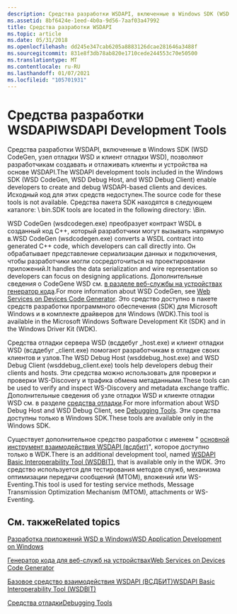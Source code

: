 ```yaml
---
description: Средства разработки WSDAPI, включенные в Windows SDK (WSD CodeGen, узел отладки WSD и клиент отладки WSD), позволяют разработчикам создавать и отлаживать клиенты и устройства на основе WSDAPI.
ms.assetid: 8bf6424e-1eed-4b0a-9d56-7aaf03a47992
title: Средства разработки WSDAPI
ms.topic: article
ms.date: 05/31/2018
ms.openlocfilehash: dd245e347cab6205a8883126dcae281646a3488f
ms.sourcegitcommit: 831e8f3db78ab820e1710cede244553c70e50500
ms.translationtype: MT
ms.contentlocale: ru-RU
ms.lasthandoff: 01/07/2021
ms.locfileid: "105701931"
---
```

# <a name="wsdapi-development-tools"></a><span data-ttu-id="d2709-103">Средства разработки WSDAPI</span><span class="sxs-lookup"><span data-stu-id="d2709-103">WSDAPI Development Tools</span></span>

<span data-ttu-id="d2709-104">Средства разработки WSDAPI, включенные в Windows SDK (WSD CodeGen, узел отладки WSD и клиент отладки WSD), позволяют разработчикам создавать и отлаживать клиенты и устройства на основе WSDAPI.</span><span class="sxs-lookup"><span data-stu-id="d2709-104">The WSDAPI development tools included in the Windows SDK (WSD CodeGen, WSD Debug Host, and WSD Debug Client) enable developers to create and debug WSDAPI-based clients and devices.</span></span> <span data-ttu-id="d2709-105">Исходный код для этих средств недоступен.</span><span class="sxs-lookup"><span data-stu-id="d2709-105">The source code for these tools is not available.</span></span> <span data-ttu-id="d2709-106">Средства пакета SDK находятся в следующем каталоге: <Windows SDK Install Folder> \\ bin.</span><span class="sxs-lookup"><span data-stu-id="d2709-106">SDK tools are located in the following directory: <Windows SDK Install Folder>\\Bin.</span></span>

<span data-ttu-id="d2709-107">WSD CodeGen (wsdcodegen.exe) преобразует контракт WSDL в созданный код C++, который разработчики могут вызывать напрямую в.</span><span class="sxs-lookup"><span data-stu-id="d2709-107">WSD CodeGen (wsdcodegen.exe) converts a WSDL contract into generated C++ code, which developers can call directly into.</span></span> <span data-ttu-id="d2709-108">Он обрабатывает представление сериализации данных и подключения, чтобы разработчики могли сосредоточиться на проектировании приложений.</span><span class="sxs-lookup"><span data-stu-id="d2709-108">It handles the data serialization and wire representation so developers can focus on designing applications.</span></span> <span data-ttu-id="d2709-109">Дополнительные сведения о CodeGenе WSD см. [в разделе веб-службы на устройствах генератор кода](web-services-for-devices-code-generator.md).</span><span class="sxs-lookup"><span data-stu-id="d2709-109">For more information about WSD CodeGen, see [Web Services on Devices Code Generator](web-services-for-devices-code-generator.md).</span></span> <span data-ttu-id="d2709-110">Это средство доступно в пакете средств разработки программного обеспечения (SDK) для Microsoft Windows и в комплекте драйверов для Windows (WDK).</span><span class="sxs-lookup"><span data-stu-id="d2709-110">This tool is available in the Microsoft Windows Software Development Kit (SDK) and in the Windows Driver Kit (WDK).</span></span>

<span data-ttu-id="d2709-111">Средства отладки сервера WSD (всддебуг \_host.exe) и клиент отладки WSD (всддебуг \_client.exe) помогают разработчикам в отладке своих клиентов и узлов.</span><span class="sxs-lookup"><span data-stu-id="d2709-111">The WSD Debug Host (wsddebug\_host.exe) and WSD Debug Client (wsddebug\_client.exe) tools help developers debug their clients and hosts.</span></span> <span data-ttu-id="d2709-112">Эти средства можно использовать для проверки и проверки WS-Discovery и трафика обмена метаданными.</span><span class="sxs-lookup"><span data-stu-id="d2709-112">These tools can be used to verify and inspect WS-Discovery and metadata exchange traffic.</span></span> <span data-ttu-id="d2709-113">Дополнительные сведения об узле отладки WSD и клиенте отладки WSD см. в разделе [средства отладки](debugging-tools.md).</span><span class="sxs-lookup"><span data-stu-id="d2709-113">For more information about WSD Debug Host and WSD Debug Client, see [Debugging Tools](debugging-tools.md).</span></span> <span data-ttu-id="d2709-114">Эти средства доступны только в Windows SDK.</span><span class="sxs-lookup"><span data-stu-id="d2709-114">These tools are available only in the Windows SDK.</span></span>

<span data-ttu-id="d2709-115">Существует дополнительное средство разработки с именем " [основной инструмент взаимодействия WSDAPI (всдбит)](https://msdn.microsoft.com/library/cc264250.aspx)", которое доступно только в WDK.</span><span class="sxs-lookup"><span data-stu-id="d2709-115">There is an additional development tool, named [WSDAPI Basic Interoperability Tool (WSDBIT)](https://msdn.microsoft.com/library/cc264250.aspx), that is available only in the WDK.</span></span> <span data-ttu-id="d2709-116">Это средство используется для тестирования методов служб, механизма оптимизации передачи сообщений (MTOM), вложений или WS-Eventing.</span><span class="sxs-lookup"><span data-stu-id="d2709-116">This tool is used for testing service methods, Message Transmission Optimization Mechanism (MTOM), attachments or WS-Eventing.</span></span>

## <a name="related-topics"></a><span data-ttu-id="d2709-117">См. также</span><span class="sxs-lookup"><span data-stu-id="d2709-117">Related topics</span></span>

<dl> <dt>

[<span data-ttu-id="d2709-118">Разработка приложений WSD в Windows</span><span class="sxs-lookup"><span data-stu-id="d2709-118">WSD Application Development on Windows</span></span>](wsd-application-development-on-windows.md)
</dt> <dt>

[<span data-ttu-id="d2709-119">Генератор кода для веб-служб на устройствах</span><span class="sxs-lookup"><span data-stu-id="d2709-119">Web Services on Devices Code Generator</span></span>](web-services-for-devices-code-generator.md)
</dt> <dt>

[<span data-ttu-id="d2709-120">Базовое средство взаимодействия WSDAPI (ВСДБИТ)</span><span class="sxs-lookup"><span data-stu-id="d2709-120">WSDAPI Basic Interoperability Tool (WSDBIT)</span></span>](https://msdn.microsoft.com/library/cc264250.aspx)
</dt> <dt>

[<span data-ttu-id="d2709-121">Средства отладки</span><span class="sxs-lookup"><span data-stu-id="d2709-121">Debugging Tools</span></span>](debugging-tools.md)
</dt> </dl>

 

 



